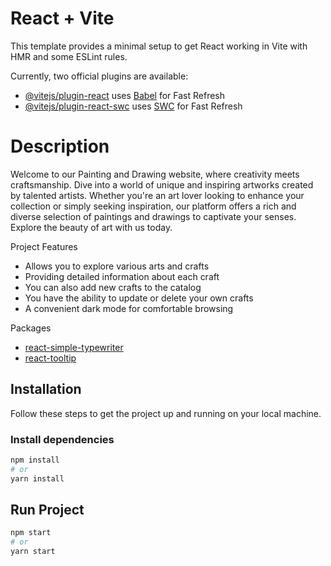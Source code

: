 # React + Vite

This template provides a minimal setup to get React working in Vite with HMR and some ESLint rules.

Currently, two official plugins are available:

- [@vitejs/plugin-react](https://github.com/vitejs/vite-plugin-react/blob/main/packages/plugin-react/README.md) uses [Babel](https://babeljs.io/) for Fast Refresh
- [@vitejs/plugin-react-swc](https://github.com/vitejs/vite-plugin-react-swc) uses [SWC](https://swc.rs/) for Fast Refresh


# Description
 
Welcome to our Painting and Drawing website, where creativity meets craftsmanship. Dive into a world of unique and inspiring artworks created by talented artists. Whether you're an art lover looking to enhance your collection or simply seeking inspiration, our platform offers a rich and diverse selection of paintings and drawings to captivate your senses. Explore the beauty of art with us today.

Project Features
- Allows you to explore various arts and crafts
- Providing detailed information about each craft
- You can also add new crafts to the catalog
- You have the ability to update or delete your own crafts
- A convenient dark mode for comfortable browsing


Packages
- [react-simple-typewriter](https://www.npmjs.com/package/react-simple-typewriter)
- [react-tooltip](https://www.npmjs.com/package/react-tooltip)


## Installation

Follow these steps to get the project up and running on your local machine.

### Install dependencies

```bash
npm install
# or
yarn install
```

## Run Project

```bash
npm start
# or
yarn start
```
